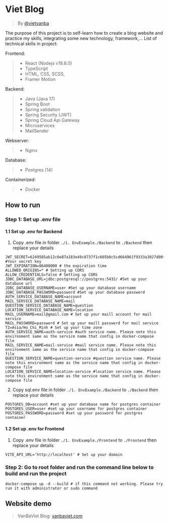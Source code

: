 # Viet Blog

> By [@vietvanba](https://www.linkedin.com/in/vietvanba/)

The purpose of this project is to self-learn how to create a blog website and practice my skills, integrating some new technology, framework,...
List of technical skills in project:

Frontend:

> - React (Nodejs v18.8.0)
> - TypeScript
> - HTML, CSS, SCSS,
> - Framer Motion

Backend:

> - Java (Java 17)
> - Spring Boot
> - Spring validation
> - Spring Security (JWT)
> - Spring Cloud Api Gateway
> - Microservices
> - MailSender

Webserver:

> - Nginx

Database:

> - Postgres (14)

Containerized:

> - Docker

## How to run

### Step 1: Set up .env file

#### 1.1 Set up .env for Backend

1. Copy .env file in folder `./1. EnvExample./Backend` to `./Backend` then replace your details

```env
JWT_SECRET=6249585ab12c6e87a183e49c8737f1c605b0c5cd664961f9333a3027d00f148e #Your secret key
JWT_EXPIRATION=86400000 # the expiration time
ALLOWED_ORIGINS=* # Setting up CORS
ALLOW_CREDENTIALS=false # Setting up CORS
JDBC_DATABASE_URL=jdbc:postgresql://postgres:5432/ #Set up your database url
JDBC_DATABASE_USERNAME=user #Set up your database username
JDBC_DATABASE_PASSWORD=password #Set up your database password
AUTH_SERVICE_DATABASE_NAME=account
MAIL_SERVICE_DATABASE_NAME=mail
QUESTION_SERVICE_DATABASE_NAME=question
LOCATION_SERVICE_DATABASE_NAME=location
MAIL_USERNAME=mail@gmail.com # Set up your maill account for mail service
MAIL_PASSWORD=password # Set up your maill password for mail service
TZ=Asia/Ho_Chi_Minh # Set up your time zone
AUTH_SERVICE_NAME=auth-service #auth service name. Please note this environment same as the service name that config in docker-compose file
MAIL_SERVICE_NAME=mail-service #mail service name. Please note this environment same as the service name that config in docker-compose file
QUESTION_SERVICE_NAME=question-service #question service name. Please note this environment same as the service name that config in docker-compose file
LOCATION_SERVICE_NAME=location-service #location service name. Please note this environment same as the service name that config in docker-compose file
```

2. Copy sql.env file in folder `./1. EnvExample./Backend` to `./Backend` then replace your details

```env
POSTGRES_DB=account #set up your database name for postgres container
POSTGRES_USER=user #set up your username for postgres container
POSTGRES_PASSWORD=password #set up your password for postgres container
```

#### 1.2 Set up .env for Frontend

1. Copy .env file in folder `./1. EnvExample./Frontend` to `./Frontend` then replace your details

```env
VITE_API_URL='http://localhost' # Set up your domain
```

### Step 2: Go to root folder and run the command line below to build and run the project

```docker
docker-compose up -d --build # if this command not working. Please try run it with administrator or sudo command
```

## Website demo

> VanBaViet Blog: [vanbaviet.com](https://vanbaviet.com)
